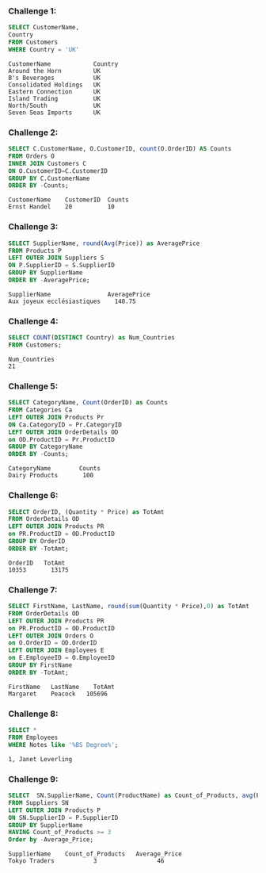 ### Challenge 1:

```sql
SELECT CustomerName,
Country 
FROM Customers
WHERE Country = 'UK'
```

```text
CustomerName            Country
Around the Horn         UK
B's Beverages           UK
Consolidated Holdings	UK
Eastern Connection      UK
Island Trading          UK
North/South             UK
Seven Seas Imports      UK
```

### Challenge 2:

```sql
SELECT C.CustomerName, O.CustomerID, count(O.OrderID) AS Counts
FROM Orders O
INNER JOIN Customers C
ON O.CustomerID=C.CustomerID
GROUP BY C.CustomerName
ORDER BY -Counts;
```

```text
CustomerName	CustomerID	Counts
Ernst Handel	20          10
```

### Challenge 3:

```sql
SELECT SupplierName, round(Avg(Price)) as AveragePrice
FROM Products P
LEFT OUTER JOIN Suppliers S
ON P.SupplierID = S.SupplierID
GROUP BY SupplierName
ORDER BY -AveragePrice;
```

```text
SupplierName                AveragePrice
Aux joyeux ecclésiastiques	  140.75
```

### Challenge 4:

```sql
SELECT COUNT(DISTINCT Country) as Num_Countries 
FROM Customers;
```

```
Num_Countries
21
```

### Challenge 5:

```sql
SELECT CategoryName, Count(OrderID) as Counts
FROM Categories Ca
LEFT OUTER JOIN Products Pr 
ON Ca.CategoryID = Pr.CategoryID
LEFT OUTER JOIN OrderDetails OD
on OD.ProductID = Pr.ProductID
GROUP BY CategoryName
ORDER BY -Counts; 
```

```text
CategoryName        Counts
Dairy Products       100
```

### Challenge 6:

```sql
SELECT OrderID, (Quantity * Price) as TotAmt
FROM OrderDetails OD
LEFT OUTER JOIN Products PR
on PR.ProductID = OD.ProductID
GROUP BY OrderID
ORDER BY -TotAmt;
```

```text
OrderID	  TotAmt
10353	    13175
```

### Challenge 7:

```sql
SELECT FirstName, LastName, round(sum(Quantity * Price),0) as TotAmt
FROM OrderDetails OD
LEFT OUTER JOIN Products PR
on PR.ProductID = OD.ProductID
LEFT OUTER JOIN Orders O 
on O.OrderID = OD.OrderID
LEFT OUTER JOIN Employees E
on E.EmployeeID = O.EmployeeID
GROUP BY FirstName
ORDER BY -TotAmt;
```

```text
FirstName	LastName	TotAmt
Margaret	Peacock	  105696
```

### Challenge 8:

```sql
SELECT *
FROM Employees
WHERE Notes like '%BS Degree%';
```

```text
1, Janet Leverling
```

### Challenge 9:

```sql
SELECT  SN.SupplierName, Count(ProductName) as Count_of_Products, avg(Price) as Average_Price
FROM Suppliers SN
LEFT OUTER JOIN Products P
ON SN.SupplierID = P.SupplierID
GROUP BY SupplierName
HAVING Count_of_Products >= 3
Order by -Average_Price;
```

```text
SupplierName	Count_of_Products	Average_Price
Tokyo Traders           3                 46
```
